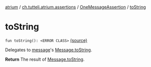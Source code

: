 [atrium](../../index.md) / [ch.tutteli.atrium.assertions](../index.md) / [OneMessageAssertion](index.md) / [toString](.)

# toString

`fun toString(): <ERROR CLASS>` [(source)](https://github.com/robstoll/atrium/tree/master/atrium-assertions/src/main/kotlin/ch/tutteli/atrium/assertions/OneMessageAssertion.kt#L30)

Delegates to [message](message.md)'s [Message.toString](#).

**Return**
The result of [Message.toString](#).

